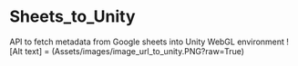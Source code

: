 # Sheets_to_Unity
API to fetch metadata from Google sheets into Unity WebGL environment
![Alt text] = (Assets/images/image_url_to_unity.PNG?raw=True)
